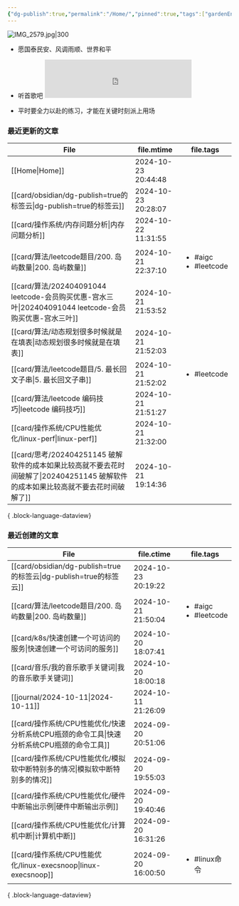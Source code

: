 ```yaml
---
{"dg-publish":true,"permalink":"/Home/","pinned":true,"tags":["gardenEntry"],"dgHomeLink":true,"dgShowBacklinks":"false","noteIcon":"2","created":"2024-01-28T22:46:43+08:00","updated":"2024-09-11T17:07:12+08:00"}
---
```



![IMG_2579.jpg|300](/img/user/attachs/IMG_2579.jpg)

- 愿国泰民安、风调雨顺、世界和平

- 听首歌吧 <iframe frameborder="no" border="0" marginwidth="0" marginheight="0" width=330 height=86 src="https://music.163.com/outchain/player?type=2&id=2612654282&auto=0&height=66"></iframe>
- 平时要全力以赴的练习，才能在关键时刻派上用场


### 最近更新的文章

| File                                                                                    | file.mtime          | file.tags                                 |
| --------------------------------------------------------------------------------------- | ------------------- | ----------------------------------------- |
| [[Home\|Home]]                                                                       | 2024-10-23 20:44:48 | <ul></ul>                                 |
| [[card/obsidian/dg-publish=true的标签云\|dg-publish=true的标签云]]                           | 2024-10-23 20:28:07 | <ul></ul>                                 |
| [[card/操作系统/内存问题分析\|内存问题分析]]                                                         | 2024-10-22 11:31:55 | <ul></ul>                                 |
| [[card/算法/leetcode题目/200. 岛屿数量\|200. 岛屿数量]]                                          | 2024-10-21 22:37:10 | <ul><li>#aigc</li><li>#leetcode</li></ul> |
| [[card/算法/202404091044 leetcode-会员购买优惠-宫水三叶\|202404091044 leetcode-会员购买优惠-宫水三叶]]     | 2024-10-21 21:53:52 | <ul></ul>                                 |
| [[card/算法/动态规划很多时候就是在填表\|动态规划很多时候就是在填表]]                                             | 2024-10-21 21:52:03 | <ul></ul>                                 |
| [[card/算法/leetcode题目/5. 最长回文子串\|5. 最长回文子串]]                                          | 2024-10-21 21:52:02 | <ul><li>#leetcode</li></ul>               |
| [[card/算法/leetcode 编码技巧\|leetcode 编码技巧]]                                             | 2024-10-21 21:51:27 | <ul></ul>                                 |
| [[card/操作系统/CPU性能优化/linux-perf\|linux-perf]]                                         | 2024-10-21 21:32:00 | <ul></ul>                                 |
| [[card/思考/202404251145 破解软件的成本如果比较高就不要去花时间破解了\|202404251145 破解软件的成本如果比较高就不要去花时间破解了]] | 2024-10-21 19:14:36 | <ul></ul>                                 |

{ .block-language-dataview}

### 最近创建的文章

| File                                                          | file.ctime          | file.tags                                 |
| ------------------------------------------------------------- | ------------------- | ----------------------------------------- |
| [[card/obsidian/dg-publish=true的标签云\|dg-publish=true的标签云]] | 2024-10-23 20:19:22 | <ul></ul>                                 |
| [[card/算法/leetcode题目/200. 岛屿数量\|200. 岛屿数量]]                | 2024-10-21 21:50:04 | <ul><li>#aigc</li><li>#leetcode</li></ul> |
| [[card/k8s/快速创建一个可访问的服务\|快速创建一个可访问的服务]]                    | 2024-10-20 18:07:41 | <ul></ul>                                 |
| [[card/音乐/我的音乐歌手关键词\|我的音乐歌手关键词]]                           | 2024-10-20 18:00:18 | <ul></ul>                                 |
| [[journal/2024-10-11\|2024-10-11]]                         | 2024-10-11 21:26:09 | <ul></ul>                                 |
| [[card/操作系统/CPU性能优化/快速分析系统CPU瓶颈的命令工具\|快速分析系统CPU瓶颈的命令工具]]   | 2024-09-20 20:51:06 | <ul></ul>                                 |
| [[card/操作系统/CPU性能优化/模拟软中断特别多的情况\|模拟软中断特别多的情况]]             | 2024-09-20 19:55:03 | <ul></ul>                                 |
| [[card/操作系统/CPU性能优化/硬件中断输出示例\|硬件中断输出示例]]                   | 2024-09-20 19:40:46 | <ul></ul>                                 |
| [[card/操作系统/CPU性能优化/计算机中断\|计算机中断]]                         | 2024-09-20 16:31:26 | <ul></ul>                                 |
| [[card/操作系统/CPU性能优化/linux-execsnoop\|linux-execsnoop]]     | 2024-09-20 16:00:50 | <ul><li>#linux命令</li></ul>                |

{ .block-language-dataview}

